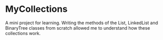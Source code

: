 # MyCollections
A mini project for learning. 
Writing the methods of the List, LinkedList and BinaryTree classes from scratch 
allowed me to understand how these collections work.
